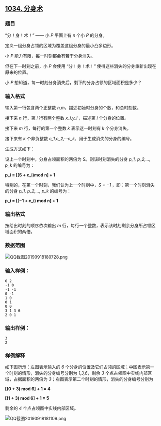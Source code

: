 ## [1034. 分身术](https://www.acwing.com/problem/content/1036/)

### 题目

“分！身！术！” —— 小 *P* 平面上有 *n* 个小 *P* 的分身。

定义一组分身占领的区域为覆盖这组分身的最小凸多边形。

小 *P* 能力有限，每一时刻都会有若干分身消失。

但在下一时刻之前，小 *P* 会使用 “分！身！术！” 使得这些消失的分身重新出现在原来的位置。

小 *P* 想知道，每一时刻分身消失后，剩下的分身占领的区域面积是多少？

### 输入格式

输入第一行包含两个正整数 *n,m*，描述初始时分身的个数，和总时刻数。

接下来 *n* 行，第 *i* 行有两个整数 *x_i,y_i* ，描述第 *i* 个分身的位置。

接下来 *m* 行，每行的第一个整数 *k* 表示这一时刻有 *k* 个分身消失。

接下来有 *k* 个非负整数 *c_1,c_2,···c_k*，用于生成消失的分身的编号。

生成方式如下：

设上一个时刻中，分身占领面积的两倍为 *S*。则该时刻消失的分身 *p_1, p_2,…, p_k* 的编号为：

**p_i = [(S + c_i)mod n] + 1**

特别的，在第一个时刻，我们认为上一个时刻中，*S = −1* ，即：第一个时刻消失的分身 *p_1, p_2,…, p_k* 的编号为：

**p_i = [(−1 + c_i) mod n] + 1**

### 输出格式

按给出时刻的顺序依次输出 *m* 行，每行一个整数，表示该时刻剩余分身所占领区域面积的两倍。

### 数据范围

 ![QQ截图20190918180728.png](https://cdn.acwing.com/media/article/image/2019/09/18/19_24c52acad9-QQ截图20190918180728.png)

### 输入样例：

```
6 2
-1 0
-1 -1
0 -1
1 0
0 1
0 0
3 1 3 6
2 0 1
```

### 输出样例：

```
3
2
```

### 样例解释

如下图所示：左图表示输入的 *6* 个分身的位置及它们占领的区域；中图表示第一个时刻的情形，消失的分身编号分别为 *1,3,6*，剩余 *3* 个点占领图中实线内部区域，占据面积的两倍为 *3*；右图表示第二个时刻的情形，消失的分身编号分别为

**[(0 + 3) mod 6] + 1 = 4**

**[(1 + 3) mod 6] + 1 = 5**

剩余的 *4* 个点占领图中实线内部区域。

 ![QQ截图20190918181109.png](https://cdn.acwing.com/media/article/image/2019/09/18/19_a7e8873ad9-QQ截图20190918181109.png)
